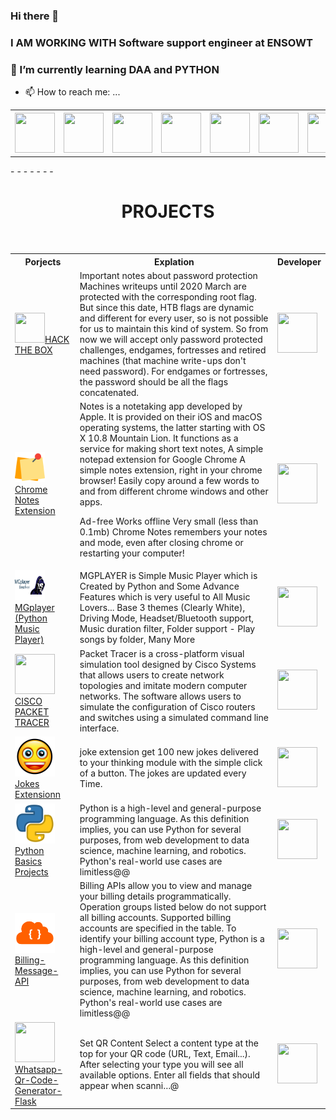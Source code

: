 ### Hi there 👋
### I AM WORKING WITH Software support engineer at ENSOWT
### 🌱 I’m currently learning DAA and PYTHON
- 📫 How to reach me: ...

<table style="width:100%">
  <tr>
    <th><a href="https://facebook.com/EnsowtNoida/" target="_blank"><img src="https://upload.wikimedia.org/wikipedia/commons/thumb/b/b8/2021_Facebook_icon.svg/150px-2021_Facebook_icon.svg.png" height="64px" width="64px"></a></th>
    <th> <a href="https://programminghubintern.blogspot.com/" target="_blank"><img src="https://cdn0.iconfinder.com/data/icons/social-networks-and-media-flat-icons/136/Social_Media_Socialmedia_network_share_socialnetwork_network-22-512.png" height="64px" width="64px"></a></th>
    <th><a href="https://www.instagram.com/engineer_Sanjay/" target="_blank"><img src="https://upload.wikimedia.org/wikipedia/commons/thumb/e/e7/Instagram_logo_2016.svg/800px-Instagram_logo_2016.svg.png" height="64px" width="64px"></a></th>
       <th><a href="https://in.linkedin.com/in/ersanjay19/" target="_blank"><img src="https://cdn-icons-png.flaticon.com/512/174/174857.png" height="64px" width="64px"></a></th>
    <th><a href="https://crazeofcyber.blogspot.com/" target="_blank"><img src="https://cdn0.iconfinder.com/data/icons/social-networks-and-media-flat-icons/136/Social_Media_Socialmedia_network_share_socialnetwork_network-22-512.png" height="64px" width="64px"></a></th>
    <th><a href="I’m looking to collaborate on 17th january/" target="_blank"><img src="https://cdn-icons-png.flaticon.com/512/864/864837.png" height="64px" width="64px"></a></th>
<th><a href="sanjay.yadav@ensowt.com" target="_blank"><img src="https://seeklogo.com/images/G/gmail-icon-logo-9ADB17D3F3-seeklogo.com.png" height="64px" width="64px"></a></th>
  </tr>
 </table>
-  
- 
-  
-  
-  
-  
-  


 


<!--
**sanjayengineer121/sanjayengineer121** is a ✨ _special_ ✨ repository because its `README.md` (this file) appears on your GitHub profile.

Here are some ideas to get you started:



- 🤔 I’m looking for help with ...

- 😄 Pronouns: ...
- ⚡ Fun fact: ...
-->
<br>
<h1 align="center">PROJECTS</h1><br>



<table style="width:100%">
  <tr>
    <th>Porjects</th>
    <th>Explation</th>
    <th>Developer</th>
  </tr>
  <tr>
    <td><a href="https://github.com/sanjayengineer121/HACKTHEBOX" target="_blank"><img src="https://static-cdn.jtvnw.net/jtv_user_pictures/e35a902c-7cef-49f1-800a-1e75acf39a96-profile_image-70x70.png" height="48px" width="48px">HACK THE BOX</a>
</td>
    <td>Important notes about password protection
Machines writeups until 2020 March are protected with the corresponding root flag. But since this date, HTB flags are dynamic and different for every user, so is not possible for us to maintain this kind of system. So from now we will accept only password protected challenges, endgames, fortresses and retired machines (that machine write-ups don't need password). For endgames or fortresses, the password should be all the flags concatenated.</td>
    <td><a href="https://in.linkedin.com/in/ersanjay19/" target="_blank"><img src="https://github.com/sanjayengineer121/basicvideoplayerUI/blob/main/ing-modified.png" height="64px" width="64px"></a>
  </tr>
  <tr>
    <td><a href="https://github.com/sanjayengineer121/Notes-Extension" target="_blank"><img src="https://github.com/sanjayengineer121/Notes-Extension/blob/main/logo.png" height="48px" width="48px">Chrome Notes Extension</a></td>
    <td>Notes is a notetaking app developed by Apple. It is provided on their iOS and macOS operating systems, the latter starting with OS X 10.8 Mountain Lion. It functions as a service for making short text notes,
A simple notepad extension for Google Chrome A simple notes extension, right in your chrome browser! Easily copy around a few words to and from different chrome windows and other apps.

Ad-free
Works offline
Very small (less than 0.1mb)
Chrome Notes remembers your notes and mode, even after closing chrome or restarting your computer!</td>
    <td><a href="https://in.linkedin.com/in/ersanjay19/" target="_blank"><img src="https://github.com/sanjayengineer121/basicvideoplayerUI/blob/main/ing-modified.png" height="64px" width="64px"></td>
  </tr>
  <tr>
    <td><a href="https://github.com/sanjayengineer121/MGPLAYER" target="_blank"><img src="https://github.com/sanjayengineer121/MGPLAYER/blob/main/Icon/icon.png" height="48px" width="48px">MGplayer (Python Music Player)</a></td>
    <td>
     MGPLAYER is Simple Music Player which is Created by Python and Some Advance Features which is very useful to All Music Lovers...
Base 3 themes (Clearly White),
Driving Mode,
Headset/Bluetooth support,
Music duration filter,
Folder support - Play songs by folder,
Many More</td>
    <td><a href="https://in.linkedin.com/in/ersanjay19/" target="_blank"><img src="https://github.com/sanjayengineer121/basicvideoplayerUI/blob/main/ing-modified.png" height="64px" width="64px"></td>
  </tr>
  <tr>
    <td><a href="https://github.com/sanjayengineer121/Cisco_pocket_tracer" target="_blank"> <img src="https://camo.githubusercontent.com/11ad891ee10b44131affb8ec98d53dba33b3ba4d9987574ee6e5b18063545231/68747470733a2f2f7374656d636c6f7564732e636f6d2f77702d636f6e74656e742f75706c6f6164732f323032302f30362f6e6574776f726b696e672d636973636f2d7061636b65742d7472616365722e706e67" height="64px" width="64px">CISCO PACKET TRACER</td>
      <td>Packet Tracer is a cross-platform visual simulation tool designed by Cisco Systems that allows users to create network topologies and imitate modern computer networks. The software allows users to simulate the configuration of Cisco routers and switches using a simulated command line interface.</td>
    <td><a href="https://in.linkedin.com/in/ersanjay19/" target="_blank"><img src="https://github.com/sanjayengineer121/basicvideoplayerUI/blob/main/ing-modified.png" height="64px" width="64px"></td>
  </tr>  
  <tr>
    <td><a href="https://github.com/sanjayengineer121/Jokes-Extensionn" target="_blank"> <img src="https://github.com/sanjayengineer121/Jokes-Extensionn/blob/main/logo.png" height="64px" width="64px">Jokes Extensionn</td>
      <td>joke extension get 100 new jokes delivered to your thinking module with the simple click of a button. The jokes are updated every Time.</td>
    <td><a href="https://in.linkedin.com/in/ersanjay19/" target="_blank"><img src="https://github.com/sanjayengineer121/basicvideoplayerUI/blob/main/ing-modified.png" height="64px" width="64px"></td>
  </tr>  
  <tr>
    <td><a href="https://github.com/sanjayengineer121/Python-Projects" target="_blank"> <img src="https://github.com/sanjayengineer121/Python-Projects/blob/master/4518857_python_icon.png" height="64px" width="64px">Python Basics Projects</td>
    <td>Python is a high-level and general-purpose programming language. As this definition implies, you can use Python for several purposes, from web development to data science, machine learning, and robotics. Python's real-world use cases are limitless@@</td>
    <td><a href="https://in.linkedin.com/in/ersanjay19/" target="_blank"><img src="https://github.com/sanjayengineer121/basicvideoplayerUI/blob/main/ing-modified.png" height="64px" width="64px"></td>
  </tr>
  <tr>
    <td><a href="https://github.com/sanjayengineer121/Billing-Message-API" target="_blank"> <img src="https://github.com/sanjayengineer121/Billing-Message-API/blob/main/pngwing.com%20(1).png" height="64px" width="64px">Billing-Message-API</td>
    <td>Billing APIs allow you to view and manage your billing details programmatically. Operation groups listed below do not support all billing accounts. Supported billing accounts are specified in the table. To identify your billing account type, Python is a high-level and general-purpose programming language. As this definition implies, you can use Python for several purposes, from web development to data science, machine learning, and robotics. Python's real-world use cases are limitless@@ </td>
    <td><a href="https://in.linkedin.com/in/ersanjay19/" target="_blank"><img src="https://github.com/sanjayengineer121/basicvideoplayerUI/blob/main/ing-modified.png" height="64px" width="64px"></td>
  </tr>
     <tr>
    <td><a href="https://github.com/sanjayengineer121/Whatsapp-Qr-Code-Generator-Flask" target="_blank"> <img src="https://www.qrcode-monkey.com/img/default-preview-qr.svg" height="64px" width="64px">Whatsapp-Qr-Code-Generator-Flask</td>
    <td>Set QR Content Select a content type at the top for your QR code (URL, Text, Email...). After selecting your type you will see all available options. Enter all fields that should appear when scanni…@ </td>
    <td><a href="https://in.linkedin.com/in/ersanjay19/" target="_blank"><img src="https://github.com/sanjayengineer121/basicvideoplayerUI/blob/main/ing-modified.png" height="64px" width="64px"></td>
  </tr>
</table>




